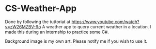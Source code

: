 # CS-Weather-App
Done by following the tuttoriat at https://www.youtube.com/watch?v=zW26MZBV-9o 
A weather app to query current weather in a location. I made this during an internship to practice some C#.

Background image is my own art. Please notify me if you wish to use it.


